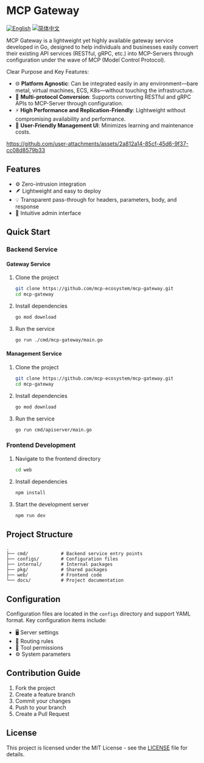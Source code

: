 # MCP Gateway

[![English](https://img.shields.io/badge/English-Click-yellow)](README.md)
[![简体中文](https://img.shields.io/badge/简体中文-点击查看-orange)](./docs/README.zh-CN.md)

MCP Gateway is a lightweight yet highly available gateway service developed in Go, designed to help individuals and businesses easily convert their existing API services (RESTful, gRPC, etc.) into MCP-Servers through configuration under the wave of MCP (Model Control Protocol).

Clear Purpose and Key Features:
- 🌐 **Platform Agnostic**: Can be integrated easily in any environment—bare metal, virtual machines, ECS, K8s—without touching the infrastructure.
- 🔁 **Multi-protocol Conversion**: Supports converting RESTful and gRPC APIs to MCP-Server through configuration.
- ⚡️ **High Performance and Replication-Friendly**: Lightweight without compromising availability and performance.
- 🧭 **User-Friendly Management UI**: Minimizes learning and maintenance costs.

https://github.com/user-attachments/assets/2a812a14-85cf-45d6-9f37-cc08d8579b33

## Features

- ⚙️ Zero-intrusion integration
- 🪶 Lightweight and easy to deploy
- 💡 Transparent pass-through for headers, parameters, body, and response
- 🧭 Intuitive admin interface

## Quick Start

### Backend Service

#### Gateway Service

1. Clone the project
    ```bash
    git clone https://github.com/mcp-ecosystem/mcp-gateway.git
    cd mcp-gateway
    ```

2. Install dependencies
    ```bash
    go mod download
    ```

3. Run the service
    ```bash
    go run ./cmd/mcp-gateway/main.go
    ```

#### Management Service

1. Clone the project
    ```bash
    git clone https://github.com/mcp-ecosystem/mcp-gateway.git
    cd mcp-gateway
    ```

2. Install dependencies
    ```bash
    go mod download
    ```

3. Run the service
    ```bash
    go run cmd/apiserver/main.go
    ```

### Frontend Development

1. Navigate to the frontend directory
    ```bash
    cd web
    ```

2. Install dependencies
    ```bash
    npm install
    ```

3. Start the development server
    ```bash
    npm run dev
    ```

## Project Structure

```
.
├── cmd/            # Backend service entry points
├── configs/        # Configuration files
├── internal/       # Internal packages
├── pkg/            # Shared packages
├── web/            # Frontend code
└── docs/           # Project documentation
```

## Configuration

Configuration files are located in the `configs` directory and support YAML format. Key configuration items include:

- 🖥️ Server settings
- 🔀 Routing rules
- 🔐 Tool permissions
- ⚙️ System parameters

## Contribution Guide

1. Fork the project
2. Create a feature branch
3. Commit your changes
4. Push to your branch
5. Create a Pull Request

## License

This project is licensed under the MIT License - see the [LICENSE](LICENSE) file for details.  
